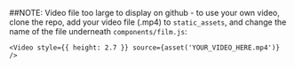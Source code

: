##NOTE: 
Video file too large to display on github - to use your own video, clone the repo, add your video file (.mp4) to `static_assets`, and change the name of the file underneath `components/film.js`:

`<Video style={{ height: 2.7 }} source={asset('YOUR_VIDEO_HERE.mp4')} />`